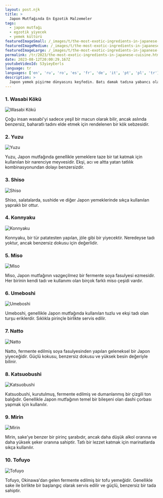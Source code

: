 ```yaml
---
layout: post.njk
title: >
  Japon Mutfağında En Egzotik Malzemeler
tags:
  - japon mutfağı
  - egzotik yiyecek
  - yemek kültürü
featuredImageSmall: /_images/t/the-most-exotic-ingredients-in-japanese-cuisine-cover-tr-small.webp
featuredImageMedium: /_images/t/the-most-exotic-ingredients-in-japanese-cuisine-cover-tr-medium.webp
featuredImageLarge: /_images/t/the-most-exotic-ingredients-in-japanese-cuisine-cover-tr-large.webp
permalink: /tr/2023/the-most-exotic-ingredients-in-japanese-cuisine.html
date: 2023-08-12T20:00:29.167Z
youtubeVideoId: S3yieyEerls
language: tr
languages: ['en', 'ru', 'ro', 'es', 'fr', 'de', 'it', 'pt', 'pl', 'tr']
description: >
  Japon yemek pişirme dünyasını keşfedin. Batı damak tadına yabancı olan, otantik Japon mutfağında bulunan en egzotik malzemeleri keşfedin.
---
```


### 1. Wasabi Kökü

![Wasabi Kökü](/_images/7/7e7ce4c26c3d93b505b1708b295b7578-medium.webp)

Çoğu insan wasabi'yi sadece yeşil bir macun olarak bilir, ancak aslında benzersiz, baharatlı tadını elde etmek için rendelenen bir kök sebzesidir.

### 2. Yuzu

![Yuzu](/_images/b/b9186236c7af894d6094d9e6082e0a95-medium.webp)

Yuzu, Japon mutfağında genellikle yemeklere taze bir tat katmak için kullanılan bir narenciye meyvesidir. Ekşi, acı ve altta yatan tatlılık kombinasyonundan dolayı benzersizdir.

### 3. Shiso

![Shiso](/_images/5/55c1d55b375cacbd02291e86417476c6-medium.webp)

Shiso, salatalarda, sushide ve diğer Japon yemeklerinde sıkça kullanılan yapraklı bir ottur.

### 4. Konnyaku

![Konnyaku](/_images/a/ade60c573ceb62105ae10e1db6622222-medium.webp)

Konnyaku, bir tür patatesten yapılan, jöle gibi bir yiyecektir. Neredeyse tadı yoktur, ancak benzersiz dokusu için değerlidir.

### 5. Miso

![Miso](/_images/e/e39eaf9b883a96dec104d285290e0031-medium.webp)

Miso, Japon mutfağının vazgeçilmez bir fermente soya fasulyesi ezmesidir. Her birinin kendi tadı ve kullanımı olan birçok farklı miso çeşidi vardır.

### 6. Umeboshi

![Umeboshi](/_images/9/919dcb92f6de87721d2b0318d331b42f-medium.webp)

Umeboshi, genellikle Japon mutfağında kullanılan tuzlu ve ekşi tadı olan turşu eriklerdir. Sıklıkla pirinçle birlikte servis edilir.

### 7. Natto

![Natto](/_images/e/e04988a4cbce62b6685f25f5d3153379-medium.webp)

Natto, fermente edilmiş soya fasulyesinden yapılan geleneksel bir Japon yiyeceğidir. Güçlü kokusu, benzersiz dokusu ve yüksek besin değeriyle bilinir.

### 8. Katsuobushi

![Katsuobushi](/_images/5/5d0ea606f89306543e13d3bdd1284102-medium.webp)

Katsuobushi, kurutulmuş, fermente edilmiş ve dumanlanmış bir çizgili ton balığıdır. Genellikle Japon mutfağının temel bir bileşeni olan dashi çorbası yapmak için kullanılır.

### 9. Mirin

![Mirin](/_images/4/4413da9ee8220edb4f101a9cc0a2798b-medium.webp)

Mirin, sake'ye benzer bir pirinç şarabıdır, ancak daha düşük alkol oranına ve daha yüksek şeker oranına sahiptir. Tatlı bir lezzet katmak için marinatlarda sıkça kullanılır.

### 10. Tofuyo

![Tofuyo](/_images/e/e741146860f60d1a0c0d883365e7668e-medium.webp)

Tofuyo, Okinawa'dan gelen fermente edilmiş bir tofu yemeğidir. Genellikle sake ile birlikte bir başlangıç olarak servis edilir ve güçlü, benzersiz bir tada sahiptir.

